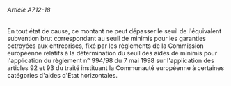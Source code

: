 ###### Article A712-18

En tout état de cause, ce montant ne peut dépasser le seuil de l'équivalent subvention brut correspondant au seuil de minimis pour les garanties octroyées aux entreprises, fixé par les règlements de la Commission européenne relatifs à la détermination du seuil des aides de minimis pour l'application du règlement n° 994/98 du 7 mai 1998 sur l'application des articles 92 et 93 du traité instituant la Communauté européenne à certaines catégories d'aides d'Etat horizontales.

